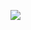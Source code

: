 [![](https://github.com/packer-tm/aws-ami_centos7-ansible-git/workflows/build/badge.svg)](https://github.com/packer-tm/aws-ami_centos7-ansible-git/actions?query=workflow%3Abuild)
